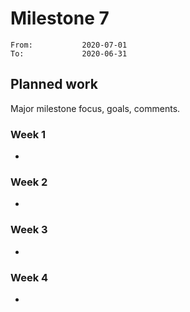 # Milestone 7

```
From:           2020-07-01
To:             2020-06-31
```

## Planned work

Major milestone focus, goals, comments.

### Week 1

- 

### Week 2

- 

### Week 3

- 

### Week 4

- 
